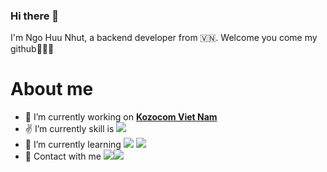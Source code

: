 ### Hi there 👋
I'm Ngo Huu Nhut, a backend developer from 🇻🇳. Welcome you come my github👯👯👯
# About me
- 🔭 I’m currently working on [**Kozocom Viet Nam**](https://kozocom.vn)
- ✌️ I’m currently skill is ![](https://img.shields.io/badge/Laravel-informational?style=flat&logo=laravel&logoColor=red&color=4AB197)
- 🌱 I’m currently learning ![](https://img.shields.io/badge/Reactjs-informational?style=flat&logo=react&logoColor=red&color=00abff) ![](https://img.shields.io/badge/NodeJS-informational?style=flat&logo=npm&logoColor=red&color=00abff)
- 💬 Contact with me [![](https://img.shields.io/badge/gmail-red.svg)](mailto:ngohuunhut16@gmail.com?subject=[GitHub]Hi)[![](https://img.shields.io/badge/facebook-blue.svg)](http://m.me/ngohuunhut)
